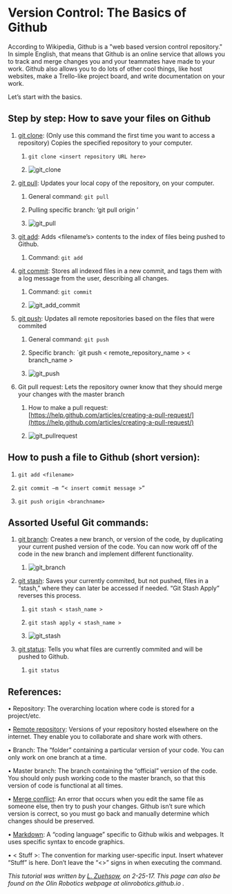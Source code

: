 # Version Control: The Basics of Github

According to Wikipedia, Github is a "web based version control repository."
In simple English, that means that Github is an online service that allows you to track and merge changes you and your teammates have made to your work. Github also allows you to do lots of other cool things, like host websites, make a Trello-like project board, and write documentation on your work.

Let’s start with the basics.

## Step by step: How to save your files on Github

1. [git clone](https://git-scm.com/docs/git-clone): (Only use this command the first time you want to access a repository) Copies the specified repository to your computer. 

    1. `git clone <insert repository URL here>`

    2. ![git_clone](https://github.com/Oktober13/Tutorials/blob/master/images/github_tut/git_visual_Page_1.png)

2. [git pull](https://git-scm.com/docs/git-pull): Updates your local copy of the repository, on your computer.

    1. General command: `git pull`

    2. Pulling specific branch: ’git pull origin <remote branchname>’

    3. ![git_pull](https://github.com/Oktober13/Tutorials/blob/master/images/github_tut/git_visual_Page_3.png)

3. [git add](https://git-scm.com/docs/git-add): Adds <filename’s> contents to the index of files being pushed to Github.

    1. Command: `git add`

4. [git commit](https://git-scm.com/docs/git-commit): Stores all indexed files in a new commit, and tags them with a log message from the user, describing all changes.

    1. Command: `git commit`

    2. ![git_add_commit](https://github.com/Oktober13/Tutorials/blob/master/images/github_tut/git_visual_Page_5.png)

5. [git push](https://git-scm.com/docs/git-push): Updates all remote repositories based on the files that were commited

    1. General command: `git push`

    2. Specific branch: `git push < remote_repository_name > < branch_name >

    3. ![git_push](https://github.com/Oktober13/Tutorials/blob/master//images/github_tut/git_visual_Page_7.png)

6. Git pull request: Lets the repository owner know that they should merge your changes with the master branch

    1. How to make a pull request: [https://help.github.com/articles/creating-a-pull-request/](https://help.github.com/articles/creating-a-pull-request/)

    2. ![git_pullrequest](https://github.com/Oktober13/Tutorials/blob/master/images/github_tut/git_visual_Page_8.png)

## How to push a file to Github (short version):

1. `git add <filename>`

2. `git commit –m “< insert commit message >”`

3. `git push origin <branchname>`

## Assorted Useful Git commands:

1. [git branch](https://git-scm.com/docs/git-branch): Creates a new branch, or version of the code, by duplicating your current pushed version of the code. You can now work off of the code in the new branch and implement different functionality.

    1. ![git_branch](https://github.com/Oktober13/Tutorials/blob/master/images/github_tut/git_visual_Page_2.png)

2. [git stash](https://git-scm.com/docs/git-stash): Saves your currently commited, but not pushed, files in a “stash,” where they can later be accessed if needed. “Git Stash Apply” reverses this process.

    1. `git stash < stash_name >`

    2. `git stash apply < stash_name >`
    
    3. ![git_stash](https://github.com/Oktober13/Tutorials/blob/master/images/github_tut/git_visual_Page_6.png)

3. [git status](https://git-scm.com/docs/git-status): Tells you what files are currently commited and will be pushed to Github.

    1. `git status`

## References: 

• Repository: The overarching location where code is stored for a project/etc.

• [Remote repository](https://git-scm.com/book/en/v2/Git-Basics-Working-with-Remotes): Versions of your repository hosted elsewhere on the internet. They enable you to collaborate and share work with others.

• Branch: The “folder” containing a particular version of your code. You can only work on one branch at a time.

• Master branch: The branch containing the “official” version of the code. You should only push working code to the master branch, so that this version of code is functional at all times.

• [Merge conflict](https://githowto.com/resolving_conflicts): An error that occurs when you edit the same file as someone else, then try to push your changes. Github isn’t sure which version is correct, so you must go back and manually determine which changes should be preserved.

• [Markdown](https://github.com/adam-p/markdown-here/wiki/Markdown-Cheatsheet): A “coding language” specific to Github wikis and webpages. It uses specific syntax to encode graphics.

• < Stuff >: The convention for marking user-specific input. Insert whatever “Stuff” is here. Don’t leave the “<>” signs in when executing the command.

*This tutorial was written by [L. Zuehsow](https://github.com/Oktober13), on 2-25-17. This page can also be found on the Olin Robotics webpage at olinrobotics.github.io .*
